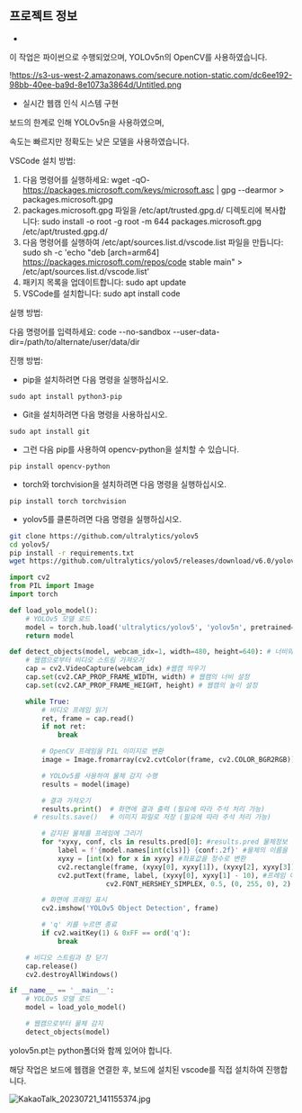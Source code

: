 ## 프로젝트 정보

- 

[](https://git.huconn.com/topst-project/webcam_object-recognition)

이 작업은 파이썬으로 수행되었으며, YOLOv5n의 OpenCV를 사용하였습니다.

!https://s3-us-west-2.amazonaws.com/secure.notion-static.com/dc6ee192-98bb-40ee-ba9d-8e1073a3864d/Untitled.png

- 실시간 웹캠 인식 시스템 구현

보드의 한계로 인해 YOLOv5n을 사용하였으며, 

속도는 빠르지만 정확도는 낮은 모델을 사용하였습니다.

VSCode 설치 방법:

1. 다음 명령어를 실행하세요: wget -qO- https://packages.microsoft.com/keys/microsoft.asc | gpg --dearmor > packages.microsoft.gpg
2. packages.microsoft.gpg 파일을 /etc/apt/trusted.gpg.d/ 디렉토리에 복사합니다: sudo install -o root -g root -m 644 packages.microsoft.gpg /etc/apt/trusted.gpg.d/
3. 다음 명령어를 실행하여 /etc/apt/sources.list.d/vscode.list 파일을 만듭니다: sudo sh -c 'echo "deb [arch=arm64] https://packages.microsoft.com/repos/code stable main" > /etc/apt/sources.list.d/vscode.list'
4. 패키지 목록을 업데이트합니다: sudo apt update
5. VSCode를 설치합니다: sudo apt install code

실행 방법:

다음 명령어를 입력하세요:
code --no-sandbox --user-data-dir=/path/to/alternate/user/data/dir

진행 방법:

- pip을 설치하려면 다음 명령을 실행하십시오.

```
sudo apt install python3-pip

```

- Git을 설치하려면 다음 명령을 사용하십시오.

```
sudo apt install git

```

- 그런 다음 pip를 사용하여 opencv-python을 설치할 수 있습니다.

```
pip install opencv-python

```

- torch와 torchvision을 설치하려면 다음 명령을 실행하십시오.

```
pip install torch torchvision

```

- yolov5를 클론하려면 다음 명령을 실행하십시오.

```bash
git clone https://github.com/ultralytics/yolov5
cd yolov5/
pip install -r requirements.txt
wget https://github.com/ultralytics/yolov5/releases/download/v6.0/yolov5n.pt
```

```python
import cv2
from PIL import Image
import torch

def load_yolo_model():
    # YOLOv5 모델 로드
    model = torch.hub.load('ultralytics/yolov5', 'yolov5n', pretrained=True) #모델을 저장소에서 load
    return model

def detect_objects(model, webcam_idx=1, width=480, height=640): # 너비와 높이를 640으로 설정
    # 웹캠으로부터 비디오 스트림 가져오기
    cap = cv2.VideoCapture(webcam_idx) #웹캠 띄우기
    cap.set(cv2.CAP_PROP_FRAME_WIDTH, width) # 웹캠의 너비 설정
    cap.set(cv2.CAP_PROP_FRAME_HEIGHT, height) # 웹캠의 높이 설정

    while True:
        # 비디오 프레임 읽기
        ret, frame = cap.read()
        if not ret:
            break

        # OpenCV 프레임을 PIL 이미지로 변환 
        image = Image.fromarray(cv2.cvtColor(frame, cv2.COLOR_BGR2RGB)) #이미지를 조절하고 회전시킬 수 있도록 변환하는 작업

        # YOLOv5를 사용하여 물체 감지 수행
        results = model(image)

        # 결과 가져오기
        results.print()  # 화면에 결과 출력 (필요에 따라 주석 처리 가능)
      # results.save()   # 이미지 파일로 저장 (필요에 따라 주석 처리 가능)

        # 감지된 물체를 프레임에 그리기
        for *xyxy, conf, cls in results.pred[0]: #results.pred 물체정보 리스트 conf 신뢰도 cls 클래스
            label = f'{model.names[int(cls)]} {conf:.2f}' #물체의 이름을 가져옴
            xyxy = [int(x) for x in xyxy] #좌표값을 정수로 변환
            cv2.rectangle(frame, (xyxy[0], xyxy[1]), (xyxy[2], xyxy[3]), (0, 255, 0), 2) #프레임 이미지에 정의된 좌표를 통해 사각형을 그림
            cv2.putText(frame, label, (xyxy[0], xyxy[1] - 10), #프레임 이미지에 지정된 좌표를 추가 
                        cv2.FONT_HERSHEY_SIMPLEX, 0.5, (0, 255, 0), 2) #cv2.FONT_HERSHEY_SIMPLEX를 사용하며, 크기는 0.5로 지정되고, 색상은 (0, 255, 0)으로 설정

        # 화면에 프레임 표시
        cv2.imshow('YOLOv5 Object Detection', frame)

        # 'q' 키를 누르면 종료
        if cv2.waitKey(1) & 0xFF == ord('q'):
            break

    # 비디오 스트림과 창 닫기
    cap.release()
    cv2.destroyAllWindows()

if __name__ == '__main__':
    # YOLOv5 모델 로드
    model = load_yolo_model()

    # 웹캠으로부터 물체 감지
    detect_objects(model)
```

yolov5n.pt는 python폴더와 함께 있어야 합니다.

해당 작업은 보드에 웹캠을 연결한 후, 보드에 설치된 vscode를 직접 설치하여 진행합니다.

![KakaoTalk_20230721_141155374.jpg](https://s3-us-west-2.amazonaws.com/secure.notion-static.com/7e9eb1e9-3c4e-4daf-8cd3-675551797bc0/KakaoTalk_20230721_141155374.jpg)